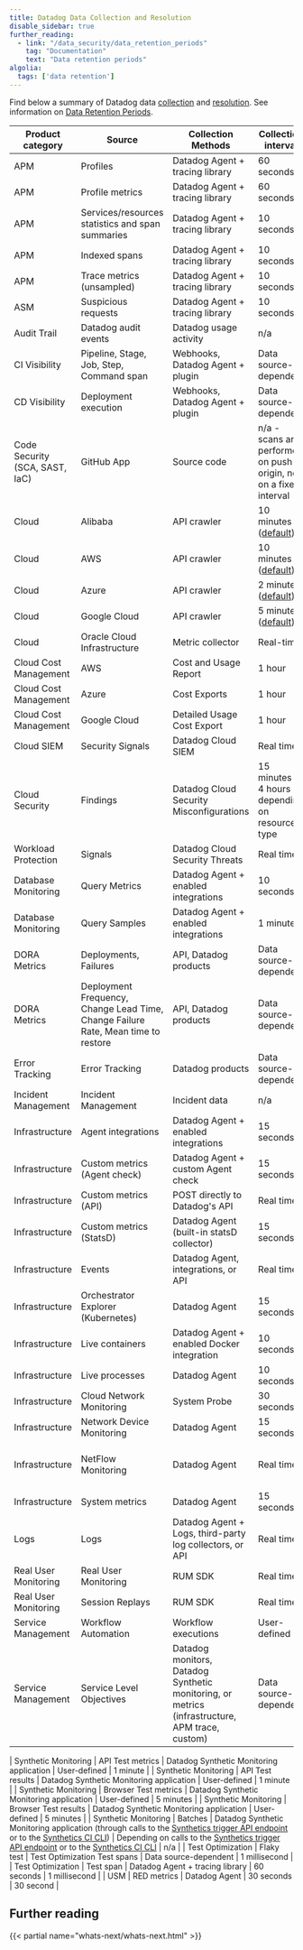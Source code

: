 ```yaml
---
title: Datadog Data Collection and Resolution
disable_sidebar: true
further_reading:
  - link: "/data_security/data_retention_periods"
    tag: "Documentation"
    text: "Data retention periods"
algolia:
  tags: ['data retention']
---
```


Find below a summary of Datadog data [collection][1] and [resolution][2]. See information on [Data Retention Periods][8].

| Product category                    | Source                                                                            | Collection Methods                                                                                                                    | Collection interval                                                                             | Minimum Resolution                |
|-------------------------------------|-----------------------------------------------------------------------------------|---------------------------------------------------------------------------------------------------------------------------------------|-------------------------------------------------------------------------------------------------|-----------------------------------|
| APM                                 | Profiles                                                                          | Datadog Agent + tracing library                                                                                                       | 60 seconds                                                                                      | 60 seconds                        |
| APM                                 | Profile metrics                                                                   | Datadog Agent + tracing library                                                                                                       | 60 seconds                                                                                      | 60 seconds                        |
| APM                                 | Services/resources statistics and span summaries                                  | Datadog Agent + tracing library                                                                                                       | 10 seconds                                                                                      | 10 seconds                        |
| APM                                 | Indexed spans                                                                     | Datadog Agent + tracing library                                                                                                       | 10 seconds                                                                                      | 1 millisecond                     |
| APM                                 | Trace metrics (unsampled)                                                         | Datadog Agent + tracing library                                                                                                       | 10 seconds                                                                                      | 1 second                          |
| ASM                                 | Suspicious requests                                                               | Datadog Agent + tracing library                                                                                                       | 10 seconds                                                                                      | 1 millisecond                     |
| Audit Trail                         | Datadog audit events                                                              | Datadog usage activity                                                                                                                | n/a                                                                                             | 1 second                          |
| CI Visibility                       | Pipeline, Stage, Job, Step, Command span                                          | Webhooks, Datadog Agent + plugin                                                                                                      | Data source-dependent                                                                           | 1 millisecond                     |
| CD Visibility                       | Deployment execution                                                              | Webhooks, Datadog Agent + plugin                                                                                                      | Data source-dependent                                                                           | 1 millisecond                     |
| Code Security (SCA, SAST, IaC) | GitHub App                                                                        | Source code                                                                                                                           | n/a - scans are performed on push to origin, not on a fixed interval                                                                                            | n/a                               |
| Cloud                               | Alibaba                                                                           | API crawler                                                                                                                           | 10 minutes ([default][4])                                                                       | 1 minute                          |
| Cloud                               | AWS                                                                               | API crawler                                                                                                                           | 10 minutes ([default][4])                                                                       | 1 minute                          |
| Cloud                               | Azure                                                                             | API crawler                                                                                                                           | 2 minutes ([default][4])                                                                        | 1 minute                          |
| Cloud                               | Google Cloud                                                                      | API crawler                                                                                                                           | 5 minutes ([default][4])                                                                        | 1 minute                          |
| Cloud                               | Oracle Cloud Infrastructure                                                       | Metric collector                                                                                                                      | Real-time                                                                                       | 1 minute                          |
| Cloud Cost Management               | AWS                                                                               | Cost and Usage Report                                                                                                                 | 1 hour                                                                                          | 1 day                             |
| Cloud Cost Management               | Azure                                                                             | Cost Exports                                                                                                                          | 1 hour                                                                                          | 1 day                             |
| Cloud Cost Management               | Google Cloud                                                                      | Detailed Usage Cost Export                                                                                                            | 1 hour                                                                                          | 1 day                             |
| Cloud SIEM                          | Security Signals                                                                  | Datadog Cloud SIEM                                                                                                                    | Real time                                                                                       | 1 millisecond                     |
| Cloud Security           | Findings                                                                          | Datadog Cloud Security Misconfigurations                                                                                   | 15 minutes to 4 hours depending on resource type                                                | 1 minute                          |
| Workload Protection                 | Signals                                                                           | Datadog Cloud Security Threats                                                                                             | Real time                                                                                       | 1 millisecond                     |
| Database Monitoring                 | Query Metrics                                                                     | Datadog Agent + enabled integrations                                                                                                  | 10 seconds                                                                                      | 1 second                          |
| Database Monitoring                 | Query Samples                                                                     | Datadog Agent + enabled integrations                                                                                                  | 1 minute                                                                                        | n/a                               |
| DORA Metrics                        | Deployments, Failures                                                             | API, Datadog products                                                                                                                 | Data source-dependent                                                                           | 1 millisecond                     |
| DORA Metrics                        | Deployment Frequency, Change Lead Time, Change Failure Rate, Mean time to restore | API, Datadog products                                                                                                                 | Data source-dependent                                                                           | 1 millisecond                     |
| Error Tracking                      | Error Tracking                                                                    | Datadog products                                                                                                                      | Data source-dependent                                                                           | 1 millisecond                     |
| Incident Management                 | Incident Management                                                               | Incident data                                                                                                                         | n/a                                                                                             | n/a                               |
| Infrastructure                      | Agent integrations                                                                | Datadog Agent + enabled integrations                                                                                                  | 15 seconds                                                                                      | 1 second                          |
| Infrastructure                      | Custom metrics (Agent check)                                                      | Datadog Agent + custom Agent check                                                                                                    | 15 seconds                                                                                      | 1 second                          |
| Infrastructure                      | Custom metrics (API)                                                              | POST directly to Datadog's API                                                                                                        | Real time                                                                                       | 1 second                          |
| Infrastructure                      | Custom metrics (StatsD)                                                           | Datadog Agent (built-in statsD collector)                                                                                             | 15 seconds                                                                                      | 1 second                          |
| Infrastructure                      | Events                                                                            | Datadog Agent, integrations, or API                                                                                                   | Real time                                                                                       | 1 second                          |
| Infrastructure                      | Orchestrator Explorer (Kubernetes)                                                | Datadog Agent                                                                                                                         | 15 seconds                                                                                      | 15 seconds                        |
| Infrastructure                      | Live containers                                                                   | Datadog Agent + enabled Docker integration                                                                                            | 10 seconds                                                                                      | 10 seconds                        |
| Infrastructure                      | Live processes                                                                    | Datadog Agent                                                                                                                         | 10 seconds                                                                                      | 10 seconds                        |
| Infrastructure                      | Cloud Network Monitoring                                                          | System Probe                                                                                                                          | 30 seconds                                                                                      | 1 minute                          |
| Infrastructure                      | Network Device Monitoring                                                         | Datadog Agent                                                                                                                         | 15 seconds                                                                                      | 1 second                          |
| Infrastructure                      | NetFlow Monitoring                                                                | Datadog Agent                                                                                                                         | Real time                                                                                       | Aggregated over 5-minute interval |
| Infrastructure                      | System metrics                                                                    | Datadog Agent                                                                                                                         | 15 seconds                                                                                      | 1 second                          |
| Logs                                | Logs                                                                              | Datadog Agent + Logs, third-party log collectors, or API                                                                              | Real time                                                                                       | 1 millisecond                     |
| Real User Monitoring                | Real User Monitoring                                                              | RUM SDK                                                                                                                               | Real time                                                                                       | 1 millisecond                     |
| Real User Monitoring                | Session Replays                                                                   | RUM SDK                                                                                                                               | Real time                                                                                       | 1 millisecond                     |
| Service Management                  | Workflow Automation                                                               | Workflow executions                                                                                                                   | User-defined                                                                                    | n/a                               |
| Service Management                  | Service Level Objectives                                                          | Datadog monitors, Datadog Synthetic monitoring, or metrics (infrastructure, APM trace, custom)                                        | Data source-dependent                                                                           | Data source-dependent             |

| Synthetic Monitoring                | API Test metrics                                                                  | Datadog Synthetic Monitoring application                                                                                              | User-defined                                                                                    | 1 minute                          |
| Synthetic Monitoring                | API Test results                                                                  | Datadog Synthetic Monitoring application                                                                                              | User-defined                                                                                    | 1 minute                          |
| Synthetic Monitoring                | Browser Test metrics                                                              | Datadog Synthetic Monitoring application                                                                                              | User-defined                                                                                    | 5 minutes                         |
| Synthetic Monitoring                | Browser Test results                                                              | Datadog Synthetic Monitoring application                                                                                              | User-defined                                                                                    | 5 minutes                         |
| Synthetic Monitoring                | Batches                                                                           | Datadog Synthetic Monitoring application (through calls to the [Synthetics trigger API endpoint][6] or to the [Synthetics CI CLI][7]) | Depending on calls to the [Synthetics trigger API endpoint][6] or to the [Synthetics CI CLI][7] | n/a                               |
| Test Optimization                   | Flaky test                                                                        | Test Optimization Test spans                                                                                                          | Data source-dependent                                                                           | 1 millisecond                     |
| Test Optimization                   | Test span                                                                         | Datadog Agent + tracing library                                                                                                       | 60 seconds                                                                                      | 1 millisecond                     |
| USM                                 | RED metrics                                                                       | Datadog Agent                                                                                                                         | 30 seconds                                                                                      | 30 second                         |

## Further reading

{{< partial name="whats-next/whats-next.html" >}}

[1]: /glossary/#collection-interval
[2]: /glossary/#minimum-resolution
[3]: /tracing/trace_pipeline/trace_retention/
[4]: /integrations/guide/cloud-metric-delay/#faster-metrics
[5]: /product_analytics
[6]: /continuous_testing/cicd_integrations#use-the-api
[7]: /continuous_testing/cicd_integrations#use-the-cli
[8]: /data_security/data_retention_periods
